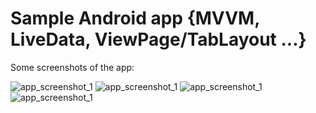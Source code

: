 # Sample Android app {MVVM, LiveData, ViewPage/TabLayout ...}

Some screenshots of the app:

![app_screenshot_1](https://github.com/kevoroid/foodshop_androidsample/blob/master/Screenshot_20191027-181241.png)
![app_screenshot_1](https://github.com/kevoroid/foodshop_androidsample/blob/master/Screenshot_20191027-181245.png)
![app_screenshot_1](https://github.com/kevoroid/foodshop_androidsample/blob/master/Screenshot_20191027-181252.png)
![app_screenshot_1](https://github.com/kevoroid/foodshop_androidsample/blob/master/Screenshot_20191027-181259.png)

